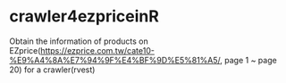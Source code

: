 # crawler4ezpriceinR
Obtain the information of products on EZprice(https://ezprice.com.tw/cate10-%E9%A4%8A%E7%94%9F%E4%BF%9D%E5%81%A5/, page 1 ~ page 20) for a crawler(rvest)
